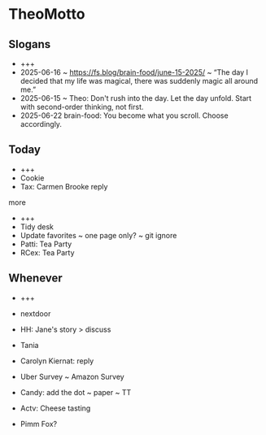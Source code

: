 # TheoMotto

## Slogans

* +++
* 2025-06-16 ~ <https://fs.blog/brain-food/june-15-2025/> ~ “The day I decided that my life was magical, there was suddenly magic all around me.”
* 2025-06-15 ~ Theo: Don't rush into the day. Let the day unfold. Start with second-order thinking, not first.
* 2025-06-22 brain-food: You become what you scroll. Choose accordingly.

## Today

* +++
* Cookie
* Tax: Carmen Brooke reply


more

* +++
* Tidy desk
* Update favorites ~ one page only? ~ git ignore
* Patti: Tea Party
* RCex: Tea Party
## Whenever

* +++

* nextdoor
* HH: Jane's story > discuss
* Tania
* Carolyn Kiernat: reply
* Uber Survey ~ Amazon Survey
* Candy: add the dot ~ paper ~ TT
* Actv: Cheese tasting
* Pimm Fox?
